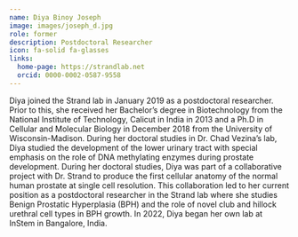 ```yaml
---
name: Diya Binoy Joseph
image: images/joseph_d.jpg
role: former
description: Postdoctoral Researcher
icon: fa-solid fa-glasses
links:
  home-page: https://strandlab.net
  orcid: 0000-0002-0587-9558
---
```

Diya joined the Strand lab in January 2019 as a postdoctoral researcher. Prior to this, she received her Bachelor’s degree in Biotechnology from the National Institute of Technology, Calicut in India in 2013 and a Ph.D in Cellular and Molecular Biology in December 2018 from the University of Wisconsin-Madison. During her doctoral studies in Dr. Chad Vezina’s lab, Diya studied the development of the lower urinary tract with special emphasis on the role of DNA methylating enzymes during prostate development. During her doctoral studies, Diya was part of a collaborative project with Dr. Strand to produce the first cellular anatomy of the normal human prostate at single cell resolution. This collaboration led to her current position as a postdoctoral researcher in the Strand lab where she studies Benign Prostatic Hyperplasia (BPH) and the role of novel club and hillock urethral cell types in BPH growth. In 2022, Diya began her own lab at InStem in Bangalore, India.